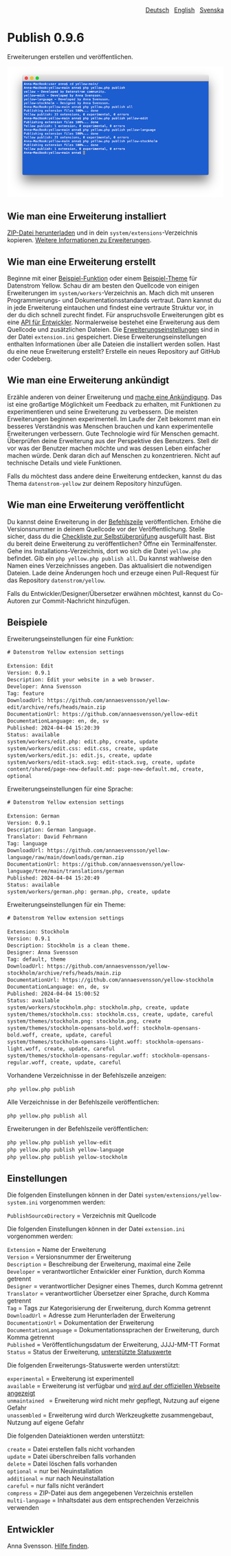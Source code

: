 <p align="right"><a href="README-de.md">Deutsch</a> &nbsp; <a href="README.md">English</a> &nbsp; <a href="README-sv.md">Svenska</a></p>

# Publish 0.9.6

Erweiterungen erstellen und veröffentlichen.

<p align="center"><img src="SCREENSHOT.png" alt="Bildschirmfoto"></p>

## Wie man eine Erweiterung installiert

[ZIP-Datei herunterladen](https://github.com/annaesvensson/yellow-publish/archive/refs/heads/main.zip) und in dein `system/extensions`-Verzeichnis kopieren. [Weitere Informationen zu Erweiterungen](https://github.com/annaesvensson/yellow-update/tree/main/README-de.md).

## Wie man eine Erweiterung erstellt

Beginne mit einer [Beispiel-Funktion](https://github.com/datenstrom/yellow-newfeature) oder einem [Beispiel-Theme](https://github.com/datenstrom/yellow-newtheme) für Datenstrom Yellow. Schau dir am besten den Quellcode von einigen Erweiterungen im `system/workers`-Verzeichnis an. Mach dich mit unseren Programmierungs- und Dokumentationsstandards vertraut. Dann kannst du in jede Erweiterung eintauchen und findest eine vertraute Struktur vor, in der du dich schnell zurecht findet. Für anspruchsvolle Erweiterungen gibt es eine [API für Entwickler](https://datenstrom.se/de/yellow/help/api-for-developers). Normalerweise bestehet eine Erweiterung aus dem Quellcode und zusätzlichen Dateien. Die [Erweiterungseinstellungen](#einstellungen) sind in der Datei `extension.ini` gespeichert. Diese Erweiterungseinstellungen enthalten Informationen über alle Dateien die installiert werden sollen. Hast du eine neue Erweiterung erstellt? Erstelle ein neues Repository auf GitHub oder Codeberg.

## Wie man eine Erweiterung ankündigt

Erzähle anderen von deiner Erweiterung und [mache eine Ankündigung](https://github.com/datenstrom/community/discussions/categories/see-what-s-new?discussions_q=sort%3Adate_created+category%3A%22See+what%27s+new%22). Das ist eine großartige Möglichkeit um Feedback zu erhalten, mit Funktionen zu experimentieren und seine Erweiterung zu verbessern. Die meisten Erweiterungen beginnen experimentell. Im Laufe der Zeit bekommt man ein besseres Verständnis was Menschen brauchen und kann experimentelle Erweiterungen verbessern. Gute Technologie wird für Menschen gemacht. Überprüfen deine Erweiterung aus der Perspektive des Benutzers. Stell dir vor was der Benutzer machen möchte und was dessen Leben einfacher machen würde. Denk daran dich auf Menschen zu konzentrieren. Nicht auf technische Details und viele Funktionen.

Falls du möchtest dass andere deine Erweiterung entdecken, kannst du das Thema `datenstrom-yellow` zur deinem Repository hinzufügen.

## Wie man eine Erweiterung veröffentlicht

Du kannst deine Erweiterung in der [Befehlszeile](https://github.com/annaesvensson/yellow-core/tree/main/README-de.md) veröffentlichen. Erhöhe die Versionsnummer in deinem Quellcode vor der Veröffentlichung. Stelle sicher, dass du die [Checkliste zur Selbstüberprüfung](self-review-checklist.md) ausgefüllt hast. Bist du bereit deine Erweiterung zu veröffentlichen? Öffne ein Terminalfenster. Gehe ins Installations-Verzeichnis, dort wo sich die Datei `yellow.php` befindet. Gib ein `php yellow.php publish all`. Du kannst wahlweise den Namen eines Verzeichnisses angeben. Das aktualisiert die notwendigen Dateien. Lade deine Änderungen hoch und erzeuge einen Pull-Request für das Repository `datenstrom/yellow`.

Falls du Entwickler/Designer/Übersetzer erwähnen möchtest, kannst du Co-Autoren zur Commit-Nachricht hinzufügen.

## Beispiele

Erweiterungseinstellungen für eine Funktion:

~~~
# Datenstrom Yellow extension settings

Extension: Edit
Version: 0.9.1
Description: Edit your website in a web browser.
Developer: Anna Svensson
Tag: feature
DownloadUrl: https://github.com/annaesvensson/yellow-edit/archive/refs/heads/main.zip
DocumentationUrl: https://github.com/annaesvensson/yellow-edit
DocumentationLanguage: en, de, sv
Published: 2024-04-04 15:20:39
Status: available
system/workers/edit.php: edit.php, create, update
system/workers/edit.css: edit.css, create, update
system/workers/edit.js: edit.js, create, update
system/workers/edit-stack.svg: edit-stack.svg, create, update
content/shared/page-new-default.md: page-new-default.md, create, optional
~~~

Erweiterungseinstellungen für eine Sprache:

~~~
# Datenstrom Yellow extension settings

Extension: German
Version: 0.9.1
Description: German language.
Translator: David Fehrmann
Tag: language
DownloadUrl: https://github.com/annaesvensson/yellow-language/raw/main/downloads/german.zip
DocumentationUrl: https://github.com/annaesvensson/yellow-language/tree/main/translations/german
Published: 2024-04-04 15:20:49
Status: available
system/workers/german.php: german.php, create, update
~~~

Erweiterungseinstellungen für ein Theme:

~~~
# Datenstrom Yellow extension settings

Extension: Stockholm
Version: 0.9.1
Description: Stockholm is a clean theme.
Designer: Anna Svensson
Tag: default, theme
DownloadUrl: https://github.com/annaesvensson/yellow-stockholm/archive/refs/heads/main.zip
DocumentationUrl: https://github.com/annaesvensson/yellow-stockholm
DocumentationLanguage: en, de, sv
Published: 2024-04-04 15:00:52
Status: available
system/workers/stockholm.php: stockholm.php, create, update
system/themes/stockholm.css: stockholm.css, create, update, careful
system/themes/stockholm.png: stockholm.png, create
system/themes/stockholm-opensans-bold.woff: stockholm-opensans-bold.woff, create, update, careful
system/themes/stockholm-opensans-light.woff: stockholm-opensans-light.woff, create, update, careful
system/themes/stockholm-opensans-regular.woff: stockholm-opensans-regular.woff, create, update, careful
~~~

Vorhandene Verzeichnisse in der Befehlszeile anzeigen:

`php yellow.php publish`  

Alle Verzeichnisse in der Befehlszeile veröffentlichen:

`php yellow.php publish all`  

Erweiterungen in der Befehlszeile veröffentlichen:

`php yellow.php publish yellow-edit`  
`php yellow.php publish yellow-language`  
`php yellow.php publish yellow-stockholm`  

## Einstellungen

Die folgenden Einstellungen können in der Datei `system/extensions/yellow-system.ini` vorgenommen werden:

`PublishSourceDirectory` = Verzeichnis mit Quellcode  

Die folgenden Einstellungen können in der Datei `extension.ini` vorgenommen werden:

`Extension` = Name der Erweiterung  
`Version` = Versionsnummer der Erweiterung  
`Description` = Beschreibung der Erweiterung, maximal eine Zeile  
`Developer` = verantwortlicher Entwickler einer Funktion, durch Komma getrennt  
`Designer` = verantwortlicher Designer eines Themes, durch Komma getrennt  
`Translator` = verantwortlicher Übersetzer einer Sprache, durch Komma getrennt  
`Tag` = Tags zur Kategorisierung der Erweiterung, durch Komma getrennt  
`DownloadUrl` = Adresse zum Herunterladen der Erweiterung  
`DocumentationUrl` = Dokumentation der Erweiterung  
`DocumentationLanguage` = Dokumentationssprachen der Erweiterung, durch Komma getrennt  
`Published` = Veröffentlichungsdatum der Erweiterung, JJJJ-MM-TT Format  
`Status` = Status der Erweiterung, [unterstützte Statuswerte](#einstellungen-status)  

<a id="einstellungen-status"></a>Die folgenden Erweiterungs-Statuswerte werden unterstützt:

`experimental` = Erweiterung ist experimentell  
`available` = Erweiterung ist verfügbar und [wird auf der offiziellen Webseite angezeigt](https://datenstrom.se/de/yellow/extensions/)  
`unmaintained ` = Erweiterung wird nicht mehr gepflegt, Nutzung auf eigene Gefahr  
`unassembled` = Erweiterung wird durch Werkzeugkette zusammengebaut, Nutzung auf eigene Gefahr  

<a id="einstellungen-actions"></a>Die folgenden Dateiaktionen werden unterstützt:

`create` = Datei erstellen falls nicht vorhanden  
`update` = Datei überschreiben falls vorhanden  
`delete` = Datei löschen falls vorhanden  
`optional` = nur bei Neuinstallation  
`additional` = nur nach Neuinstallation  
`careful` = nur falls nicht verändert  
`compress` = ZIP-Datei aus dem angegebenen Verzeichnis erstellen  
`multi-language` = Inhaltsdatei aus dem entsprechenden Verzeichnis verwenden  

## Entwickler

Anna Svensson. [Hilfe finden](https://datenstrom.se/de/yellow/help/).
